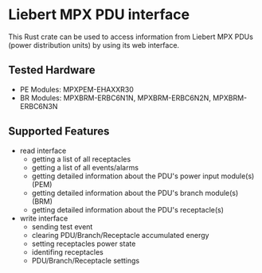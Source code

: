 # Liebert MPX PDU interface

This Rust crate can be used to access information from Liebert MPX PDUs
(power distribution units) by using its web interface.

## Tested Hardware

 * PE Modules: MPXPEM-EHAXXR30
 * BR Modules: MPXBRM-ERBC6N1N, MPXBRM-ERBC6N2N, MPXBRM-ERBC6N3N

## Supported Features

 * read interface
   * getting a list of all receptacles
   * getting a list of all events/alarms
   * getting detailed information about the PDU's power input module(s) (PEM)
   * getting detailed information about the PDU's branch module(s) (BRM)
   * getting detailed information about the PDU's receptacle(s)
 * write interface
   * sending test event
   * clearing PDU/Branch/Receptacle accumulated energy
   * setting receptacles power state
   * identifing receptacles
   * PDU/Branch/Receptacle settings
